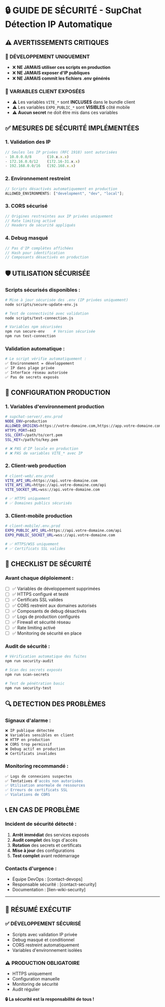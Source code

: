 # 🔒 GUIDE DE SÉCURITÉ - SupChat Détection IP Automatique

## ⚠️ AVERTISSEMENTS CRITIQUES

### 🚨 **DÉVELOPPEMENT UNIQUEMENT**

- ❌ **NE JAMAIS utiliser ces scripts en production**
- ❌ **NE JAMAIS exposer d'IP publiques**
- ❌ **NE JAMAIS commit les fichiers .env générés**

### 🚨 **VARIABLES CLIENT EXPOSÉES**

- ⚠️ Les variables `VITE_*` sont **INCLUSES** dans le bundle client
- ⚠️ Les variables `EXPO_PUBLIC_*` sont **VISIBLES** côté mobile
- ⚠️ **Aucun secret** ne doit être mis dans ces variables

## ✅ MESURES DE SÉCURITÉ IMPLÉMENTÉES

### 1. **Validation des IP**

```javascript
// Seules les IP privées (RFC 1918) sont autorisées
- 10.0.0.0/8       (10.x.x.x)
- 172.16.0.0/12    (172.16-31.x.x)
- 192.168.0.0/16   (192.168.x.x)
```

### 2. **Environnement restreint**

```javascript
// Scripts désactivés automatiquement en production
ALLOWED_ENVIRONMENTS: ["development", "dev", "local"];
```

### 3. **CORS sécurisé**

```javascript
// Origines restreintes aux IP privées uniquement
// Rate limiting activé
// Headers de sécurité appliqués
```

### 4. **Debug masqué**

```javascript
// Pas d'IP complètes affichées
// Hash pour identification
// Composants désactivés en production
```

## 🛡️ UTILISATION SÉCURISÉE

### Scripts sécurisés disponibles :

```bash
# Mise à jour sécurisée des .env (IP privées uniquement)
node scripts/secure-update-env.js

# Test de connectivité avec validation
node scripts/test-connection.js

# Variables npm sécurisées
npm run secure-env    # Version sécurisée
npm run test-connection
```

### Validation automatique :

```bash
# Le script vérifie automatiquement :
✅ Environnement = développement
✅ IP dans plage privée
✅ Interface réseau autorisée
✅ Pas de secrets exposés
```

## 🔧 CONFIGURATION PRODUCTION

### 1. **Variables d'environnement production**

```bash
# supchat-server/.env.prod
NODE_ENV=production
ALLOWED_ORIGINS=https://votre-domaine.com,https://app.votre-domaine.com
HTTPS_PORT=443
SSL_CERT=/path/to/cert.pem
SSL_KEY=/path/to/key.pem

# ❌ PAS d'IP locale en production
# ❌ PAS de variables VITE_* avec IP
```

### 2. **Client-web production**

```bash
# client-web/.env.prod
VITE_API_URL=https://api.votre-domaine.com
VITE_API_URL=https://api.votre-domaine.com/api
VITE_SOCKET_URL=wss://api.votre-domaine.com

# ✅ HTTPS uniquement
# ✅ Domaines publics sécurisés
```

### 3. **Client-mobile production**

```bash
# client-mobile/.env.prod
EXPO_PUBLIC_API_URL=https://api.votre-domaine.com/api
EXPO_PUBLIC_SOCKET_URL=wss://api.votre-domaine.com

# ✅ HTTPS/WSS uniquement
# ✅ Certificats SSL valides
```

## 🚦 CHECKLIST DE SÉCURITÉ

### Avant chaque déploiement :

- [ ] ✅ Variables de développement supprimées
- [ ] ✅ HTTPS configuré et testé
- [ ] ✅ Certificats SSL valides
- [ ] ✅ CORS restreint aux domaines autorisés
- [ ] ✅ Composants de debug désactivés
- [ ] ✅ Logs de production configurés
- [ ] ✅ Firewall et sécurité réseau
- [ ] ✅ Rate limiting activé
- [ ] ✅ Monitoring de sécurité en place

### Audit de sécurité :

```bash
# Vérification automatique des fuites
npm run security-audit

# Scan des secrets exposés
npm run scan-secrets

# Test de pénétration basic
npm run security-test
```

## 🔍 DETECTION DES PROBLÈMES

### Signaux d'alarme :

```bash
❌ IP publique détectée
❌ Variables sensibles en client
❌ HTTP en production
❌ CORS trop permissif
❌ Debug actif en production
❌ Certificats invalides
```

### Monitoring recommandé :

```bash
✅ Logs de connexions suspectes
✅ Tentatives d'accès non autorisées
✅ Utilisation anormale de ressources
✅ Erreurs de certificats SSL
✅ Violations de CORS
```

## 📞 EN CAS DE PROBLÈME

### Incident de sécurité détecté :

1. **Arrêt immédiat** des services exposés
2. **Audit complet** des logs d'accès
3. **Rotation** des secrets et certificats
4. **Mise à jour** des configurations
5. **Test complet** avant redémarrage

### Contacts d'urgence :

- Équipe DevOps : [contact-devops]
- Responsable sécurité : [contact-security]
- Documentation : [lien-wiki-security]

---

## 🎯 RÉSUMÉ EXÉCUTIF

### ✅ **DÉVELOPPEMENT SÉCURISÉ**

- Scripts avec validation IP privée
- Debug masqué et conditionnel
- CORS restreint automatiquement
- Variables d'environnement isolées

### ⚠️ **PRODUCTION OBLIGATOIRE**

- HTTPS uniquement
- Configuration manuelle
- Monitoring de sécurité
- Audit régulier

**🔒 La sécurité est la responsabilité de tous !**
